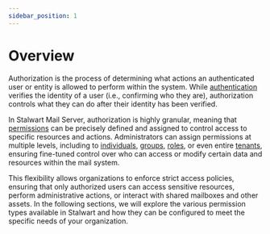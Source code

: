 ```yaml
---
sidebar_position: 1
---
```


# Overview

Authorization is the process of determining what actions an authenticated user or entity is allowed to perform within the system. While [authentication](/docs/directory/authentication/overview) verifies the identity of a user (i.e., confirming who they are), authorization controls what they can do after their identity has been verified. 

In Stalwart Mail Server, authorization is highly granular, meaning that [permissions](/docs/directory/authorization/permissions) can be precisely defined and assigned to control access to specific resources and actions. Administrators can assign permissions at multiple levels, including to [individuals](/docs/directory/principals/individual), [groups](/docs/directory/principals/group), [roles](/docs/directory/authorization/roles), or even entire [tenants](/docs/directory/multi-tenant), ensuring fine-tuned control over who can access or modify certain data and resources within the mail system.

This flexibility allows organizations to enforce strict access policies, ensuring that only authorized users can access sensitive resources, perform administrative actions, or interact with shared mailboxes and other assets. In the following sections, we will explore the various permission types available in Stalwart and how they can be configured to meet the specific needs of your organization.
